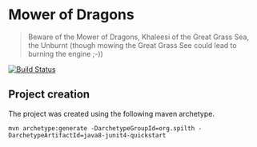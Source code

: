 # Mower of Dragons

> Beware of the Mower of Dragons, Khaleesi of the Great Grass Sea, the Unburnt (though mowing the Great Grass See could lead to burning the engine ;-))

[![Build Status](https://travis-ci.org/m-dubois/mower-of-dragons.svg?branch=master)](https://travis-ci.org/m-dubois/mower-of-dragons)

## Project creation

The project was created using the following maven archetype.

```
mvn archetype:generate -DarchetypeGroupId=org.spilth -DarchetypeArtifactId=java8-junit4-quickstart
```

